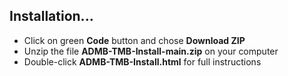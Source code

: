 ## Installation...
- Click on green **Code** button and chose **Download ZIP**
- Unzip the file **ADMB-TMB-Install-main.zip** on your computer
- Double-click **ADMB-TMB-Install.html** for full instructions